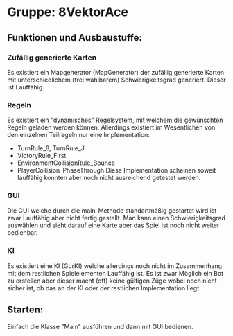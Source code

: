 Gruppe: 8VektorAce
==================

Funktionen und Ausbaustuffe:
----------------------------
### Zufällig generierte Karten ###
Es existiert ein Mapgenerator (MapGenerator) der zufällig generierte Karten mit
unterschiedlichem (frei wählbarem) Schwierigkeitsgrad generiert.
Dieser ist Lauffähig.

### Regeln ###
Es existiert ein "dynamisches" Regelsystem, mit welchem die gewünschten Regeln geladen werden
können. Allerdings existiert im Wesentlichen von den einzelnen Teilregeln nur eine
Implementation:
* TurnRule_8, TurnRule_J
* VictoryRule_First
* EnvironmentCollisionRule_Bounce
* PlayerCollision_PhaseThrough
Diese Implementation scheinen soweit lauffähig konnten aber noch nicht
ausreichend getestet werden.

### GUI ###
Die GUI welche durch die main-Methode standartmäßig gestartet wird ist zwar Lauffähig
aber nicht fertig gestellt. Man kann einen Schwierigkeitsgrad auswählen und sieht darauf
eine Karte aber das Spiel ist noch nicht weiter bedienbar.

### KI ###
Es existiert eine KI (GurKI) welche allerdings noch nicht im Zusammenhang mit dem restlichen
Spielelementen Lauffähig ist. Es ist zwar Möglich ein Bot zu erstellen aber dieser macht
(oft) keine gültigen Züge wobei noch nicht sicher ist, ob das an der KI oder der restlichen
Implementation liegt.

Starten:
--------
Einfach die Klasse "Main" ausführen und dann mit GUI bedienen.

